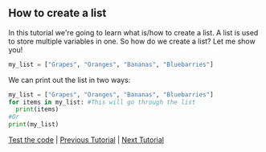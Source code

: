 ## How to create a list

In this tutorial we're going to learn what is/how to create a list.
A list is used to store multiple variables in one.
So how do we create a list? Let me show you!

```python
my_list = ["Grapes", "Oranges", "Bananas", "Bluebarries"]
```
 We can print out the list in two ways:
```python
my_list = ["Grapes", "Oranges", "Bananas", "Bluebarries"]
for items in my_list: #This will go through the list
  print(items)
#Or
print(my_list)
```
[Test the code](https://onlinegdb.com) | [Previous Tutorial](tutorial1) | [Next Tutorial](tutorial4)

